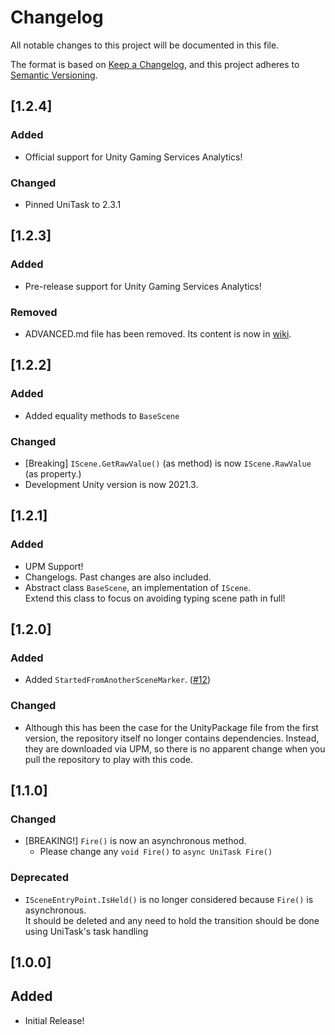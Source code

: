 # Changelog

All notable changes to this project will be documented in this file.

The format is based on [Keep a Changelog](https://keepachangelog.com/en/1.0.0/),
and this project adheres to [Semantic Versioning](https://semver.org/spec/v2.0.0.html).

## [1.2.4]
### Added
* Official support for Unity Gaming Services Analytics!

### Changed
* Pinned UniTask to 2.3.1

## [1.2.3]
### Added
* Pre-release support for Unity Gaming Services Analytics!

### Removed
* ADVANCED.md file has been removed. Its content is now in [wiki](https://github.com/Clpsplug/UniSwitcher/wiki).

## [1.2.2]
### Added
* Added equality methods to `BaseScene`

### Changed
* [Breaking] `IScene.GetRawValue()` (as method) is now `IScene.RawValue` (as property.)
* Development Unity version is now 2021.3.

## [1.2.1]
### Added
* UPM Support!
* Changelogs. Past changes are also included.
* Abstract class `BaseScene`, an implementation of `IScene`.  
  Extend this class to focus on avoiding typing scene path in full!

## [1.2.0]
### Added

* Added `StartedFromAnotherSceneMarker`. ([#12](https://github.com/Clpsplug/UniSwitcher/pull/12))

### Changed

* Although this has been the case for the UnityPackage file from the first version, the repository itself no longer contains dependencies.
  Instead, they are downloaded via UPM, so there is no apparent change when you pull the repository to play with this code.

## [1.1.0]
### Changed
* [BREAKING!] `Fire()` is now an asynchronous method.
  * Please change any `void Fire()` to `async UniTask Fire()`

### Deprecated
* `ISceneEntryPoint.IsHeld()` is no longer considered because `Fire()` is asynchronous.  
  It should be deleted and any need to hold the transition should be done using UniTask's task handling

## [1.0.0]
## Added
* Initial Release!